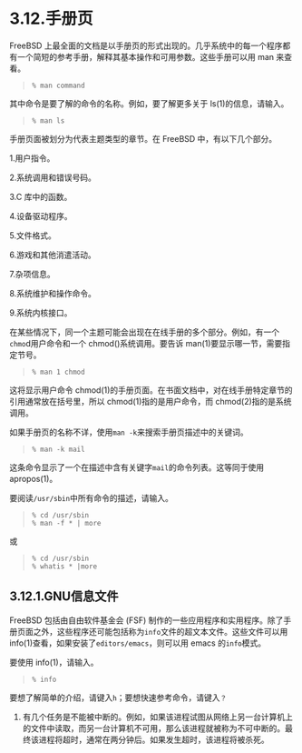 # 3.12.手册页

FreeBSD 上最全面的文档是以手册页的形式出现的。几乎系统中的每一个程序都有一个简短的参考手册，解释其基本操作和可用参数。这些手册可以用 man 来查看。

>```
>% man command
>```

其中命令是要了解的命令的名称。例如，要了解更多关于 ls(1)的信息，请输入。

>```
>% man ls
>```

手册页面被划分为代表主题类型的章节。在 FreeBSD 中，有以下几个部分。

1.用户指令。

2.系统调用和错误号码。

3.C 库中的函数。

4.设备驱动程序。

5.文件格式。

6.游戏和其他消遣活动。

7.杂项信息。

8.系统维护和操作命令。

9.系统内核接口。

在某些情况下，同一个主题可能会出现在在线手册的多个部分。例如，有一个`chmo`d用户命令和一个 chmod()系统调用。要告诉 man(1)要显示哪一节，需要指定节号。

>```
>% man 1 chmod
>```

这将显示用户命令 chmod(1)的手册页面。在书面文档中，对在线手册特定章节的引用通常放在括号里，所以 chmod(1)指的是用户命令，而 chmod(2)指的是系统调用。

如果手册页的名称不详，使用`man -k`来搜索手册页描述中的关键词。

>```
>% man -k mail
>```

这条命令显示了一个在描述中含有关键字`mail`的命令列表。这等同于使用 apropos(1)。

要阅读`/usr/sbin`中所有命令的描述，请输入。

>```
>% cd /usr/sbin
>% man -f * | more
>```

或

>```
>% cd /usr/sbin
>% whatis * |more
>```

## 3.12.1.GNU信息文件

FreeBSD 包括由自由软件基金会 (FSF) 制作的一些应用程序和实用程序。除了手册页面之外，这些程序还可能包括称为`info`文件的超文本文件。这些文件可以用 info(1)查看，如果安装了`editors/emacs`，则可以用 emacs 的`info`模式。

要使用 info(1)，请输入。

>```
>% info
>```

要想了解简单的介绍，请键入`h`；要想快速参考命令，请键入`？`

1. 有几个任务是不能被中断的。例如，如果该进程试图从网络上另一台计算机上的文件中读取，而另一台计算机不可用，那么该进程就被称为不可中断的。最终该进程将超时，通常在两分钟后。如果发生超时，该进程将被杀死。

